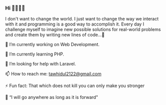 ### Hi  👋👋👋👋

I don't want to change the world. I just want to change the way we interact with it and programming is a good way to accomplish it.
Every day I challenge myself to imagine new possible solutions for real-world problems and create them by writing new lines of code...🙂





🔭 I’m currently working on Web Development.

🌱 I’m currently learning PHP.

🤔 I’m looking for help with Laravel.

📫 How to reach me: tawhidul2122@gmail.com

⚡ Fun fact: That which does not kill you can only make you stronger

🚀 “I will go anywhere as long as it is forward"

